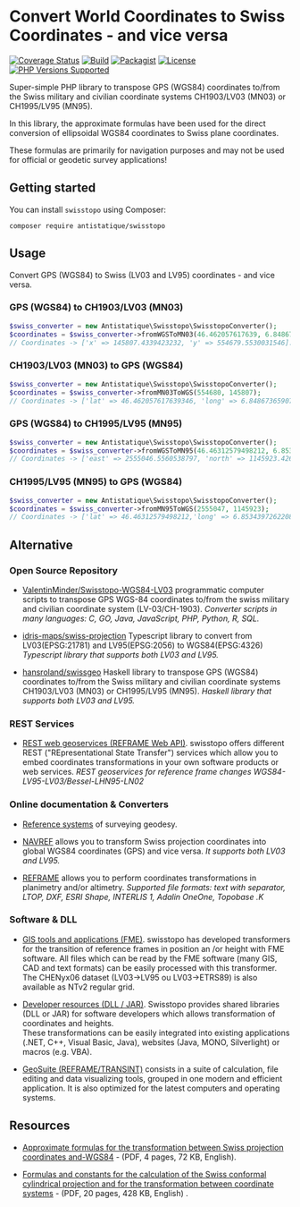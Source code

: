 Convert World Coordinates to Swiss Coordinates - and vice versa
=============

[![Coverage Status](https://coveralls.io/repos/github/antistatique/swisstopo/badge.svg?branch=dev)](https://coveralls.io/github/antistatique/swisstopo?branch=dev)
[![Build](https://github.com/antistatique/swisstopo/actions/workflows/tests.yml/badge.svg)](https://github.com/antistatique/swisstopo/actions/workflows/tests.yml)
[![Packagist](https://img.shields.io/packagist/dt/antistatique/swisstopo.svg?maxAge=2592000)](https://packagist.org/packages/antistatique/swisstopo)
[![License](https://poser.pugx.org/antistatique/swisstopo/license)](https://packagist.org/packages/antistatique/swisstopo)
[![PHP Versions Supported](https://img.shields.io/badge/php-%3E%3D%208.0-8892BF.svg)](https://packagist.org/packages/antistatique/swisstopo)

Super-simple PHP library to transpose GPS (WGS84) coordinates to/from the Swiss military and civilian coordinate
systems CH1903/LV03 (MN03) or CH1995/LV95 (MN95).

In this library, the approximate formulas have been used for the direct conversion of ellipsoidal WGS84 coordinates to
Swiss plane coordinates.

These formulas are primarily for navigation purposes and may not be used for official or geodetic survey applications!

Getting started
------------

You can install `swisstopo` using Composer:

```
composer require antistatique/swisstopo
```

Usage
--------

Convert GPS (WGS84) to Swiss (LV03 and LV95) coordinates - and vice versa.

### GPS (WGS84) to CH1903/LV03 (MN03)

```php
$swiss_converter = new Antistatique\Swisstopo\SwisstopoConverter();
$coordinates = $swiss_converter->fromWGSToMN03(46.462057617639, 6.8486736590762);
// Coordinates -> ['x' => 145807.4339423232, 'y' => 554679.5530031546].
```

### CH1903/LV03 (MN03) to GPS (WGS84)

```php
$swiss_converter = new Antistatique\Swisstopo\SwisstopoConverter();
$coordinates = $swiss_converter->fromMN03ToWGS(554680, 145807);
// Coordinates -> ['lat' => 46.462057617639346, 'long' => 6.848673659076181].
```

### GPS (WGS84) to CH1995/LV95 (MN95)

```php
$swiss_converter = new Antistatique\Swisstopo\SwisstopoConverter();
$coordinates = $swiss_converter->fromWGSToMN95(46.46312579498212, 6.8534397262208095);
// Coordinates -> ['east' => 2555046.5560538797, 'north' => 1145923.4267763223].
```

### CH1995/LV95 (MN95) to GPS (WGS84)

```php
$swiss_converter = new Antistatique\Swisstopo\SwisstopoConverter();
$coordinates = $swiss_converter->fromMN95ToWGS(2555047, 1145923);
// Coordinates -> ['lat' => 46.46312579498212,'long' => 6.8534397262208095]
```

Alternative
------------

### Open Source Repository

- [ValentinMinder/Swisstopo-WGS84-LV03](https://github.com/ValentinMinder/Swisstopo-WGS84-LV03) programmatic computer scripts to transpose GPS WGS-84 coordinates to/from the swiss military and civilian coordinate system (LV-03/CH-1903).
*Converter scripts in many languages: C, GO, Java, JavaScript, PHP, Python, R, SQL.*

- [idris-maps/swiss-projection](https://github.com/idris-maps/swiss-projection) Typescript library to convert from LV03(EPSG:21781) and LV95(EPSG:2056) to WGS84(EPSG:4326)
*Typescript library that supports both LV03 and LV95.*

- [hansroland/swissgeo](https://github.com/hansroland/swissgeo) Haskell library to transpose GPS (WGS84) coordinates to/from the Swiss military and civilian coordinate systems CH1903/LV03 (MN03) or CH1995/LV95 (MN95).
*Haskell library that supports both LV03 and LV95.*

### REST Services

- [REST web geoservices (REFRAME Web API)](https://www.swisstopo.admin.ch/en/maps-data-online/calculation-services/m2m.html). swisstopo offers different REST ("REpresentational State Transfer") services which allow you to embed coordinates transformations in your own software products or web services. *REST geoservices for reference frame changes WGS84-LV95-LV03/Bessel-LHN95-LN02*

### Online documentation & Converters

- [Reference systems](https://www.swisstopo.admin.ch/en/knowledge-facts/surveying-geodesy/reference-systems.html) of surveying geodesy.

- [NAVREF](https://www.swisstopo.admin.ch/en/maps-data-online/calculation-services/navref.html) allows you to transform Swiss projection coordinates into global WGS84 coordinates (GPS) and vice versa.
*It supports both LV03 and LV95.*

- [REFRAME](https://www.swisstopo.admin.ch/en/maps-data-online/calculation-services/reframe.html) allows you to perform coordinates transformations in planimetry and/or altimetry.
*Supported file formats: text with separator, LTOP, DXF, ESRI Shape, INTERLIS 1, Adalin OneOne, Topobase .K*

### Software & DLL

- [GIS tools and applications (FME)](https://shop.swisstopo.admin.ch/en/products/geo_software/GIS_info). swisstopo has developed transformers for the transition of reference frames in position an /or height with FME software. All files which can be read by the FME software (many GIS, CAD and text formats) can be easily processed with this transformer. The CHENyx06 dataset (LV03->LV95 ou LV03->ETRS89) is also available as NTv2 regular grid.

- [Developer resources (DLL / JAR)](https://shop.swisstopo.admin.ch/en/products/geo_software/DLL_info). Swisstopo provides shared libraries (DLL or JAR) for software developers which allows transformation of coordinates and heights. <br>These transformations can be easily integrated into existing applications (.NET, C++, Visual Basic, Java), websites (Java, MONO, Silverlight) or macros (e.g. VBA).

- [GeoSuite (REFRAME/TRANSINT)](https://shop.swisstopo.admin.ch/en/products/geo_software/GeoSuite_info) consists in a suite of calculation, file editing and data visualizing tools, grouped in one modern and efficient application. It is also optimized for the latest computers and operating systems.

Resources
------------

- [Approximate formulas for the transformation between Swiss projection coordinates and-WGS84](https://github.com/antistatique/swisstopo/blob/master/doc/ch1903wgs84_e.pdf) - (PDF, 4 pages, 72 KB, English).

- [Formulas and constants for the calculation of the Swiss conformal cylindrical projection and for the transformation between coordinate systems](https://github.com/antistatique/swisstopo/blob/master/doc/refsys_e.pdf) - (PDF, 20 pages, 428 KB, English) .

